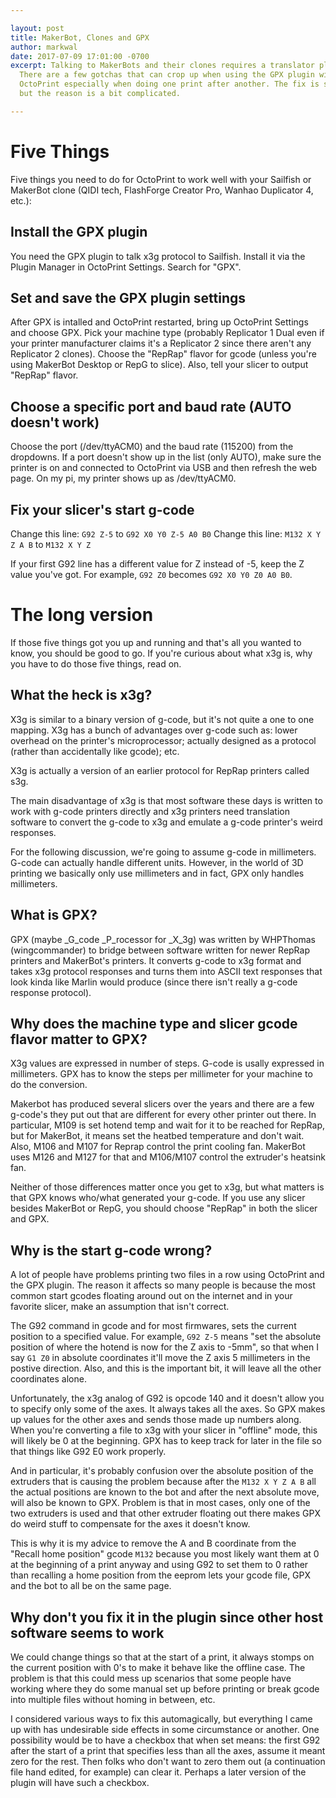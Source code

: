 ```yaml
---

layout: post
title: MakerBot, Clones and GPX
author: markwal
date: 2017-07-09 17:01:00 -0700
excerpt: Talking to MakerBots and their clones requires a translator plugin, GPX.
  There are a few gotchas that can crop up when using the GPX plugin with
  OctoPrint especially when doing one print after another. The fix is simple
  but the reason is a bit complicated.

---
```


# Five Things

Five things you need to do for OctoPrint to work well with your Sailfish or
MakerBot clone (QIDI tech, FlashForge Creator Pro, Wanhao Duplicator 4, etc.):

## Install the GPX plugin

You need the GPX plugin to talk x3g protocol to Sailfish. Install it via the
Plugin Manager in OctoPrint Settings. Search for "GPX".

## Set and save the GPX plugin settings

After GPX is intalled and OctoPrint restarted, bring up OctoPrint Settings and
choose GPX. Pick your machine type (probably Replicator 1 Dual even if your
printer manufacturer claims it's a Replicator 2 since there aren't any
Replicator 2 clones). Choose the "RepRap" flavor for gcode (unless you're using
MakerBot Desktop or RepG to slice). Also, tell your slicer to output "RepRap"
flavor.

## Choose a specific port and baud rate (AUTO doesn't work)

Choose the port (/dev/ttyACM0) and the baud rate (115200) from the dropdowns. If
a port doesn't show up in the list (only AUTO), make sure the printer is on and
connected to OctoPrint via USB and then refresh the web page. On my pi, my
printer shows up as /dev/ttyACM0.

## Fix your slicer's start g-code

Change this line: `G92 Z-5` to `G92 X0 Y0 Z-5 A0 B0`
Change this line: `M132 X Y Z A B` to `M132 X Y Z`

If your first G92 line has a different value for Z instead of -5, keep the Z
value you've got. For example, `G92 Z0` becomes `G92 X0 Y0 Z0 A0 B0`.

# The long version

If those five things got you up and running and that's all you wanted to know,
you should be good to go. If you're curious about what x3g is, why you have to
do those five things, read on.

<!-- more -->

## What the heck is x3g?

X3g is similar to a binary version of g-code, but it's not quite a one to one
mapping. X3g has a bunch of advantages over g-code such as: lower overhead on
the printer's microprocessor; actually designed as a protocol (rather than
accidentally like gcode); etc.

X3g is actually a version of an earlier protocol for RepRap printers called
s3g.

The main disadvantage of x3g is that most software these days is written to work
with g-code printers directly and x3g printers need translation software to
convert the g-code to x3g and emulate a g-code printer's weird responses.

For the following discussion, we're going to assume g-code in millimeters.
G-code can actually handle different units. However, in the world of 3D printing
we basically only use millimeters and in fact, GPX only handles millimeters.

## What is GPX?

GPX (maybe _G_code _P_rocessor for _X_3g) was written by WHPThomas
(wingcommander) to bridge between software written for newer RepRap printers and
MakerBot's printers. It converts g-code to x3g format and takes x3g protocol
responses and turns them into ASCII text responses that look kinda like Marlin
would produce (since there isn't really a g-code response protocol).

## Why does the machine type and slicer gcode flavor matter to GPX?

X3g values are expressed in number of steps. G-code is usally expressed in
millimeters. GPX has to know the steps per millimeter for your machine to do the
conversion.

Makerbot has produced several slicers over the years and there are a few
g-code's they put out that are different for every other printer out there. In
particular, M109 is set hotend temp and wait for it to be reached for RepRap,
but for MakerBot, it means set the heatbed temperature and don't wait. Also,
M106 and M107 for Reprap control the print cooling fan. MakerBot uses M126 and
M127 for that and M106/M107 control the extruder's heatsink fan.

Neither of those differences matter once you get to x3g, but what matters is
that GPX knows who/what generated your g-code. If you use any slicer besides
MakerBot or RepG, you should choose "RepRap" in both the slicer and GPX.

## Why is the start g-code wrong?

A lot of people have problems printing two files in a row using OctoPrint and
the GPX plugin. The reason it affects so many people is because the most common
start gcodes floating around out on the internet and in your favorite slicer,
make an assumption that isn't correct.

The G92 command in gcode and for most firmwares, sets the current position to a
specified value. For example, `G92 Z-5` means "set the absolute position of
where the hotend is now for the Z axis to -5mm", so that when I say `G1 Z0` in
absolute coordinates it'll move the Z axis 5 millimeters in the postive
direction. Also, and this is the important bit, it will leave all the other
coordinates alone.

Unfortunately, the x3g analog of G92 is opcode 140 and it doesn't allow you to
specify only some of the axes. It always takes all the axes. So GPX makes up
values for the other axes and sends those made up numbers along. When you're
converting a file to x3g with your slicer in "offline" mode, this will likely be
0 at the beginning. GPX has to keep track for later in the file so that things
like G92 E0 work properly.

And in particular, it's probably confusion over the absolute position of the
extruders that is causing the problem because after the `M132 X Y Z A B` all the
actual positions are known to the bot and after the next absolute move, will 
also be known to GPX. Problem is that in most cases, only one of the two
extruders is used and that other extruder floating out there makes GPX do weird
stuff to compensate for the axes it doesn't know.

This is why it is my advice to remove the A and B coordinate from the "Recall
home position" gcode `M132` because you most likely want them at 0 at the
beginning of a print anyway and using G92 to set them to 0 rather than recalling
a home position from the eeprom lets your gcode file, GPX and the bot to all
be on the same page.

## Why don't you fix it in the plugin since other host software seems to work

We could change things so that at the start of a print, it always stomps on the
current position with 0's to make it behave like the offline case. The problem
is that this could mess up scenarios that some people have working where they do
some manual set up before printing or break gcode into multiple files without
homing in between, etc.

I considered various ways to fix this automagically, but everything I came up
with has undesirable side effects in some circumstance or another. One
possibility would be to have a checkbox that when set means: the first G92 after
the start of a print that specifies less than all the axes, assume it meant zero
for the rest. Then folks who don't want to zero them out (a continuation file 
hand edited, for example) can clear it. Perhaps a later version of the plugin
will have such a checkbox.

